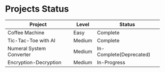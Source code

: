 # Projects Status

|Project                               |Level  |Status                 |
|--------------------------------------|-------|-----------------------|
|Coffee Machine                        |Easy   |Complete               |
|Tic-Tac-Toe with AI                   |Medium |Complete               |
|Numeral System Converter              |Medium |In-Complete(Deprecated)|
|Encryption-Decryption                 |Medium |In-Progress            |